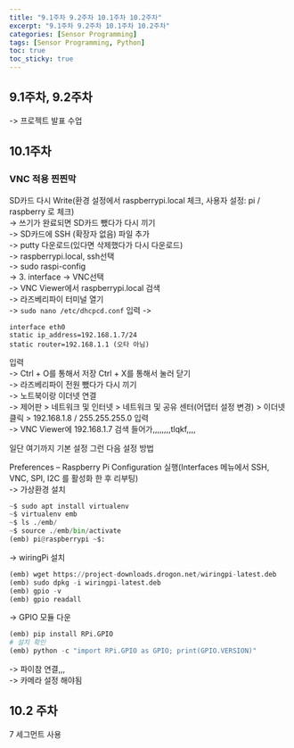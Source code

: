 ```yaml
---
title: "9.1주차 9.2주차 10.1주차 10.2주차"
excerpt: "9.1주차 9.2주차 10.1주차 10.2주차"
categories: [Sensor Programming]
tags: [Sensor Programming, Python]
toc: true
toc_sticky: true
---
```


## 9.1주차, 9.2주차

-> 프로젝트 발표 수업

## 10.1주차

### VNC 적용 찐찐막

SD카드 다시 Write(환경 설정에서 raspberrypi.local 체크, 사용자 설정: pi / raspberry 로 체크) <br>
-> 쓰기가 완료되면 SD카드 뺐다가 다시 끼기 <br>
-> SD카드에 SSH (확장자 없음) 파일 추가 <br>
-> putty 다운로드(있다면 삭제했다가 다시 다운로드) <br>
-> raspberrypi.local, ssh선택 <br>
-> sudo raspi-config <br>
-> 3. interface -> VNC선택 <br>
-> VNC Viewer에서 raspberrypi.local 검색 <br>
-> 라즈베리파이 터미널 열기 <br>
-> `sudo nano /etc/dhcpcd.conf` 입력 ->

```
interface eth0
static ip_address=192.168.1.7/24
static router=192.168.1.1 (오타 아님)
```

입력 <br>
-> Ctrl + O를 통해서 저장 Ctrl + X를 통해서 눌러 닫기 <br>
-> 라즈베리파이 전원 뺐다가 다시 끼기 <br>
-> 노트북이랑 이더넷 연결 <br>
-> 제어판 > 네트워크 및 인터넷 > 네트워크 및 공유 센터(어댑터 설정 변경) > 이더넷 클릭 > 192.168.1.8 / 255.255.255.0 입력 <br>
-> VNC Viewer에 192.168.1.7 검색 들어가,,,,,,,,tlqkf,,,, <br>

일단 여기까지 기본 설정 그런 다음 설정 방법 <br>

Preferences – Raspberry Pi Configuration 실행(Interfaces 메뉴에서 SSH, VNC, SPI, I2C 를 활성화 한 후 리부팅) <br>
-> 가상환경 설치

```py
~$ sudo apt install virtualenv
~$ virtualenv emb
~$ ls ./emb/
~$ source ./emb/bin/activate
(emb) pi@raspberrypi ~$:
```

-> wiringPi 설치

```py
(emb) wget https://project-downloads.drogon.net/wiringpi-latest.deb
(emb) sudo dpkg -i wiringpi-latest.deb
(emb) gpio -v
(emb) gpio readall
```

-> GPIO 모듈 다운

```py
(emb) pip install RPi.GPIO
# 설치 확인
(emb) python -c "import RPi.GPIO as GPIO; print(GPIO.VERSION)"
```

-> 파이참 연결,,, <br>
-> 카메라 설정 해야됨

## 10.2 주차

7 세그먼트 사용
